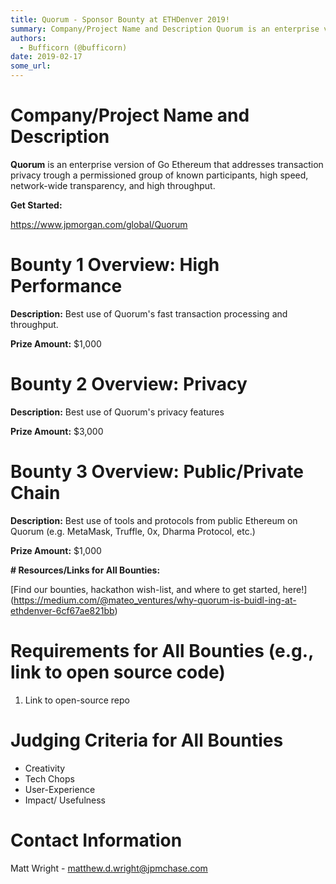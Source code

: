 ```yaml
---
title: Quorum - Sponsor Bounty at ETHDenver 2019!
summary: Company/Project Name and Description Quorum is an enterprise version of Go Ethereum that addresses transaction privacy trough a permissioned group of known participants, high speed, network-wide transparency, and high throughput. Get Started- https-//www.jpmorgan.com/global/Quorum Bounty 1 Overview- High Performance Description- Best use of Quorums fast transaction processing and throughput. Prize Amount- $1,000 Bounty 2 Overview- Privacy Description- Best use of Quorums privacy features Prize A
authors:
  - Bufficorn (@bufficorn)
date: 2019-02-17
some_url: 
---
```


# Company/Project Name and Description

**Quorum** is an enterprise version of Go Ethereum that addresses transaction privacy trough a permissioned group of known participants, high speed, network-wide transparency, and high throughput. 

**Get Started:**

[https://www.jpmorgan.com/global/Quorum
](https://www.jpmorgan.com/global/Quorum)

# Bounty 1 Overview: High Performance

**Description:** Best use of Quorum's fast transaction processing and throughput.

**Prize Amount:** $1,000

# Bounty 2 Overview: Privacy
**Description:** Best use of Quorum's privacy features

**Prize Amount:** $3,000

# Bounty 3 Overview: Public/Private Chain
**Description:** Best use of tools and protocols from public Ethereum on Quorum (e.g. MetaMask, Truffle, 0x, Dharma Protocol, etc.)

**Prize Amount:** $1,000

**# Resources/Links for All Bounties:**

[Find our bounties, hackathon wish-list, and where to get started, here!] (https://medium.com/@mateo_ventures/why-quorum-is-buidl-ing-at-ethdenver-6cf67ae821bb)

# Requirements for All Bounties (e.g., link to open source code)

1. Link to open-source repo

# Judging Criteria for All Bounties

- Creativity
- Tech Chops 
- User-Experience
- Impact/ Usefulness 

# Contact Information

Matt Wright - matthew.d.wright@jpmchase.com


